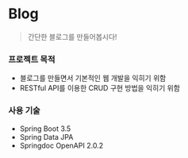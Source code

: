 # Blog

> 간단한 블로그를 만들어봅시다!

### 프로젝트 목적
- 블로그를 만들면서 기본적인 웹 개발을 익히기 위함
- RESTful API를 이용한 CRUD 구현 방법을 익히기 위함

### 사용 기술
- Spring Boot 3.5
- Spring Data JPA
- Springdoc OpenAPI  2.0.2
